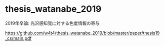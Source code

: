 # thesis_watanabe_2019
2019年卒論: 光沢感知覚に対する色度情報の寄与

https://github.com/w4t4/thesis_watanabe_2019/blob/master/paper/thesis19_cs/main.pdf
